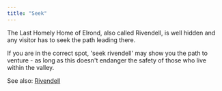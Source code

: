 ```yaml
---
title: "Seek"
---
```


The Last Homely Home of Elrond, also called Rivendell, is well hidden
and any visitor has to seek the path leading there.

If you are in the correct spot, 'seek rivendell' may show you the path
to venture - as long as this doesn't endanger the safety of those who
live within the valley.

See also: [Rivendell](Rivendell "wikilink")